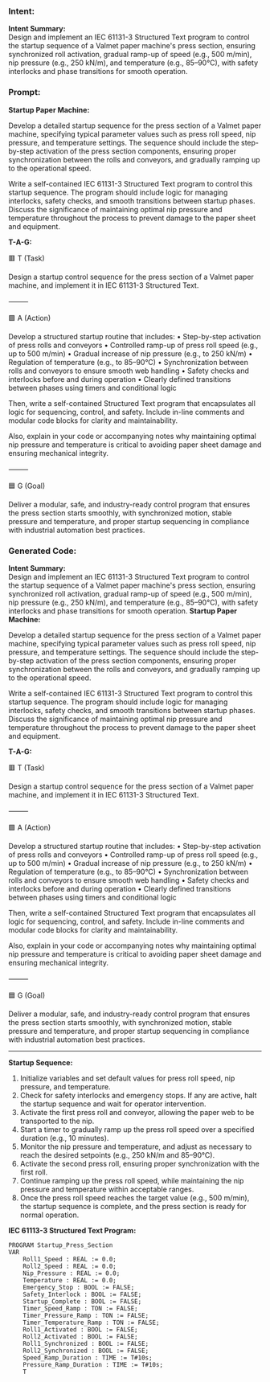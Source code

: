 ### Intent:
**Intent Summary:**  
Design and implement an IEC 61131-3 Structured Text program to control the startup sequence of a Valmet paper machine's press section, ensuring synchronized roll activation, gradual ramp-up of speed (e.g., 500 m/min), nip pressure (e.g., 250 kN/m), and temperature (e.g., 85–90°C), with safety interlocks and phase transitions for smooth operation.

### Prompt:
**Startup Paper Machine:**

Develop a detailed startup sequence for the press section of a Valmet paper machine, specifying typical parameter values such as press roll speed, nip pressure, and temperature settings. The sequence should include the step-by-step activation of the press section components, ensuring proper synchronization between the rolls and conveyors, and gradually ramping up to the operational speed.

Write a self-contained IEC 61131-3 Structured Text program to control this startup sequence. The program should include logic for managing interlocks, safety checks, and smooth transitions between startup phases. Discuss the significance of maintaining optimal nip pressure and temperature throughout the process to prevent damage to the paper sheet and equipment.

**T-A-G:**

🟥 T (Task)

Design a startup control sequence for the press section of a Valmet paper machine, and implement it in IEC 61131-3 Structured Text.

⸻

🟩 A (Action)

Develop a structured startup routine that includes:
	•	Step-by-step activation of press rolls and conveyors
	•	Controlled ramp-up of press roll speed (e.g., up to 500 m/min)
	•	Gradual increase of nip pressure (e.g., to 250 kN/m)
	•	Regulation of temperature (e.g., to 85–90°C)
	•	Synchronization between rolls and conveyors to ensure smooth web handling
	•	Safety checks and interlocks before and during operation
	•	Clearly defined transitions between phases using timers and conditional logic

Then, write a self-contained Structured Text program that encapsulates all logic for sequencing, control, and safety. Include in-line comments and modular code blocks for clarity and maintainability.

Also, explain in your code or accompanying notes why maintaining optimal nip pressure and temperature is critical to avoiding paper sheet damage and ensuring mechanical integrity.

⸻

🟦 G (Goal)

Deliver a modular, safe, and industry-ready control program that ensures the press section starts smoothly, with synchronized motion, stable pressure and temperature, and proper startup sequencing in compliance with industrial automation best practices.

### Generated Code:
**Intent Summary:**  
Design and implement an IEC 61131-3 Structured Text program to control the startup sequence of a Valmet paper machine's press section, ensuring synchronized roll activation, gradual ramp-up of speed (e.g., 500 m/min), nip pressure (e.g., 250 kN/m), and temperature (e.g., 85–90°C), with safety interlocks and phase transitions for smooth operation.
**Startup Paper Machine:**

Develop a detailed startup sequence for the press section of a Valmet paper machine, specifying typical parameter values such as press roll speed, nip pressure, and temperature settings. The sequence should include the step-by-step activation of the press section components, ensuring proper synchronization between the rolls and conveyors, and gradually ramping up to the operational speed.

Write a self-contained IEC 61131-3 Structured Text program to control this startup sequence. The program should include logic for managing interlocks, safety checks, and smooth transitions between startup phases. Discuss the significance of maintaining optimal nip pressure and temperature throughout the process to prevent damage to the paper sheet and equipment.

**T-A-G:**

🟥 T (Task)

Design a startup control sequence for the press section of a Valmet paper machine, and implement it in IEC 61131-3 Structured Text.

⸻

🟩 A (Action)

Develop a structured startup routine that includes:
	•	Step-by-step activation of press rolls and conveyors
	•	Controlled ramp-up of press roll speed (e.g., up to 500 m/min)
	•	Gradual increase of nip pressure (e.g., to 250 kN/m)
	•	Regulation of temperature (e.g., to 85–90°C)
	•	Synchronization between rolls and conveyors to ensure smooth web handling
	•	Safety checks and interlocks before and during operation
	•	Clearly defined transitions between phases using timers and conditional logic

Then, write a self-contained Structured Text program that encapsulates all logic for sequencing, control, and safety. Include in-line comments and modular code blocks for clarity and maintainability.

Also, explain in your code or accompanying notes why maintaining optimal nip pressure and temperature is critical to avoiding paper sheet damage and ensuring mechanical integrity.

⸻

🟦 G (Goal)

Deliver a modular, safe, and industry-ready control program that ensures the press section starts smoothly, with synchronized motion, stable pressure and temperature, and proper startup sequencing in compliance with industrial automation best practices.

---

**Startup Sequence:**

1. Initialize variables and set default values for press roll speed, nip pressure, and temperature.
2. Check for safety interlocks and emergency stops. If any are active, halt the startup sequence and wait for operator intervention.
3. Activate the first press roll and conveyor, allowing the paper web to be transported to the nip.
4. Start a timer to gradually ramp up the press roll speed over a specified duration (e.g., 10 minutes).
5. Monitor the nip pressure and temperature, and adjust as necessary to reach the desired setpoints (e.g., 250 kN/m and 85–90°C).
6. Activate the second press roll, ensuring proper synchronization with the first roll.
7. Continue ramping up the press roll speed, while maintaining the nip pressure and temperature within acceptable ranges.
8. Once the press roll speed reaches the target value (e.g., 500 m/min), the startup sequence is complete, and the press section is ready for normal operation.

**IEC 61113-3 Structured Text Program:**

```
PROGRAM Startup_Press_Section
VAR
	Roll1_Speed : REAL := 0.0;
	Roll2_Speed : REAL := 0.0;
	Nip_Pressure : REAL := 0.0;
	Temperature : REAL := 0.0;
	Emergency_Stop : BOOL := FALSE;
	Safety_Interlock : BOOL := FALSE;
	Startup_Complete : BOOL := FALSE;
	Timer_Speed_Ramp : TON := FALSE;
	Timer_Pressure_Ramp : TON := FALSE;
	Timer_Temperature_Ramp : TON := FALSE;
	Roll1_Activated : BOOL := FALSE;
	Roll2_Activated : BOOL := FALSE;
	Roll1_Synchronized : BOOL := FALSE;
	Roll2_Synchronized : BOOL := FALSE;
	Speed_Ramp_Duration : TIME := T#10s;
	Pressure_Ramp_Duration : TIME := T#10s;
	T

